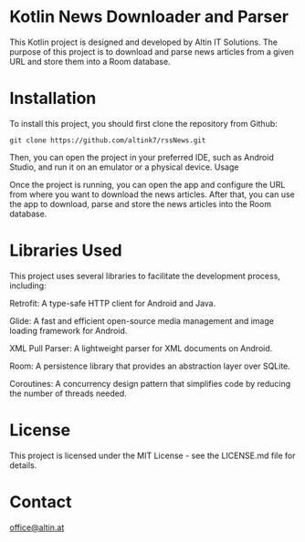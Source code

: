 # Kotlin News Downloader and Parser

This Kotlin project is designed and developed by Altin IT Solutions.
The purpose of this project is to download and parse news articles from a given URL and store them into a Room database.

# Installation

To install this project, you should first clone the repository from Github:


```
git clone https://github.com/altink7/rssNews.git
```
Then, you can open the project in your preferred IDE, such as Android Studio, and run it on an emulator or a physical device.
Usage

Once the project is running, you can open the app and configure the URL from where you want to download the news articles. After that, you can use the app to download, parse and store the news articles into the Room database.
# Libraries Used

This project uses several libraries to facilitate the development process, including:

Retrofit: A type-safe HTTP client for Android and Java.

Glide: A fast and efficient open-source media management and image loading framework for Android.

XML Pull Parser: A lightweight parser for XML documents on Android.

Room: A persistence library that provides an abstraction layer over SQLite.

Coroutines: A concurrency design pattern that simplifies code by reducing the number of threads needed.

# License

This project is licensed under the MIT License - see the LICENSE.md file for details.
# Contact

office@altin.at
